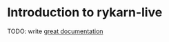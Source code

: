 # Introduction to rykarn-live

TODO: write [great documentation](http://jacobian.org/writing/what-to-write/)
